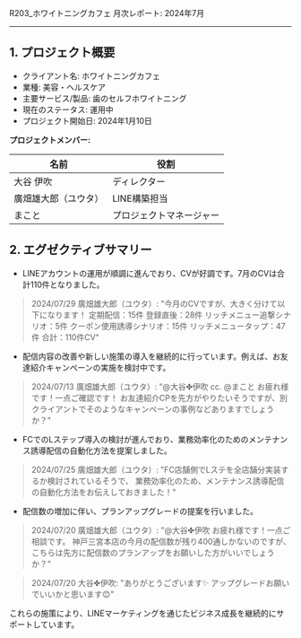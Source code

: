 R203_ホワイトニングカフェ 月次レポート: 2024年7月

---

## 1. プロジェクト概要

- クライアント名: ホワイトニングカフェ
- 業種: 美容・ヘルスケア
- 主要サービス/製品: 歯のセルフホワイトニング
- 現在のステータス: 運用中
- プロジェクト開始日: 2024年1月10日

**プロジェクトメンバー:**

| 名前 | 役割 |
| ---- | ---- |
| 大谷 伊吹 | ディレクター |
| 廣畑雄大郎（ユウタ） | LINE構築担当 |
| まこと | プロジェクトマネージャー |

## 2. エグゼクティブサマリー

- LINEアカウントの運用が順調に進んでおり、CVが好調です。7月のCVは合計110件となりました。

> 2024/07/29 廣畑雄大郎（ユウタ）: "今月のCVですが、大きく分けて以下になります！ 定期配信：15件 登録直後：28件 リッチメニュー追撃シナリオ：5件 クーポン使用誘導シナリオ：15件 リッチメニュータップ：47件 合計：110件CV"

- 配信内容の改善や新しい施策の導入を継続的に行っています。例えば、お友達紹介キャンペーンの実施を検討中です。

> 2024/07/13 廣畑雄大郎（ユウタ）: "@大谷✤伊吹 cc. @まこと お疲れ様です！一点ご確認です！ お友達紹介CPを先方がやりたいそうですが、別クライアントでそのようなキャンペーンの事例などありますでしょうか？"

- FCでのLステップ導入の検討が進んでおり、業務効率化のためのメンテナンス誘導配信の自動化方法を提案しました。

> 2024/07/25 廣畑雄大郎（ユウタ）: "FC店舗側でLステを全店舗分実装するか検討されているそうで、 業務効率化のため、メンテナンス誘導配信の自動化方法をお伝えしておきました！"

- 配信数の増加に伴い、プランアップグレードの提案を行いました。

> 2024/07/20 廣畑雄大郎（ユウタ）: "@大谷✤伊吹 お疲れ様です！一点ご相談です。 神戸三宮本店の今月の配信数が残り400通しかないのですが、こちらは先方に配信数のプランアップをお願いした方がいいでしょうか？"

> 2024/07/20 大谷✤伊吹: "ありがとうございます✨️ アップグレードお願いでいいかと思います😊"

これらの施策により、LINEマーケティングを通じたビジネス成長を継続的にサポートしています。